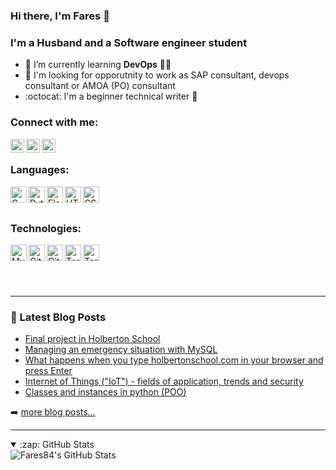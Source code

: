 ### Hi there, I'm Fares 👋

### I'm a Husband and a Software engineer student

- 🌱 I’m currently learning <b>DevOps</b> 👨‍💻
- 👯 I'm looking for opporutnity to work as SAP consultant, devops consultant or AMOA (PO) consultant
- :octocat: I'm a beginner technical writer :pencil:

### Connect with me:

<a href="https://twitter.com/faressassi">
  <img align="left" alt="Twitter" width="22px" src="https://i.imgur.com/NozFIRM.png" />
</a>

<a href="https://www.linkedin.com/in/faress-s-8b55a61b1/">
  <img align="left" alt="LinkedIn" width="22px" src="https://i.imgur.com/Kw0zkMO.png" />
</a>

<a href="https://www.youtube.com/channel/UCKVPRPqOT2PRYYqyj3BIurg">
  <img align="left" alt="Youtube Channel" width="22px" src="https://i.imgur.com/sw8blUb.png" />
</a>


<br>

### Languages:


<img align="left" alt="C" width="26px" src="https://i.imgur.com/3B65ag6.png" />
<img align="left" alt="Python" width="26px" src="https://i.imgur.com/w8GdV2R.png" />
<img align="left" alt="Flask" width="26px" src="https://i.imgur.com/1GgALBu.jpg" />
<img align="left" alt="HTML5" width="26px" src="https://i.imgur.com/Qb7CGcO.png" />
<img align="left" alt="CSS3" width="26px" src="https://i.imgur.com/XwPXdgO.png" />


<br>
<br>

### Technologies:

<img align="left" alt="MySQL" width="26px" src="https://i.imgur.com/0DhgDJa.jpg" />
<img align="left" alt="Git" width="26px" src="https://i.imgur.com/QdAeKG5.png" />
<img align="left" alt="GitHub" width="26px" src="https://i.imgur.com/LwBS0FG.png" />
<img align="left" alt="Terminal" width="26px" src="https://i.imgur.com/xtGnB3F.png" />
<img align="left" alt="Terminal" width="26px" src="https://swimburger.net/media/ppnn3pcl/azure.png" />

<br>
<br>
<br>
<br>

---

### 📕 Latest Blog Posts

<!-- BLOG-POST-LIST:START -->
- [Final project in Holberton School](https://www.linkedin.com/pulse/home-weather-station-project-faress-sassi/)
- [Managing an emergency situation with MySQL](https://www.linkedin.com/pulse/managing-emergency-situation-mysql-faress-sassi/)
- [What happens when you type holbertonschool.com in your browser and press Enter](https://www.linkedin.com/pulse/what-happens-when-you-type-holbertonschoolcom-your-browser-sassi/)
- [Internet of Things ("IoT"​) - fields of application, trends and security](https://www.linkedin.com/pulse/internet-things-iot-fields-application-trends-security-faress-sassi/)
- [Classes and instances in python (POO)](https://www.linkedin.com/pulse/classes-instances-python-poo-faress-sa/)
<!-- BLOG-POST-LIST:END -->

➡️ [more blog posts...](https://www.linkedin.com/in/faress-s-8b55a61b1/detail/recent-activity/posts/)

---

<details open>
  <summary>:zap: GitHub Stats</summary>

  <img align="left" alt="Fares84's GitHub Stats" src="https://github-readme-stats.vercel.app/api?username=Fares84&show_icons=true&hide_border=true&theme=dracula" />

</details>

